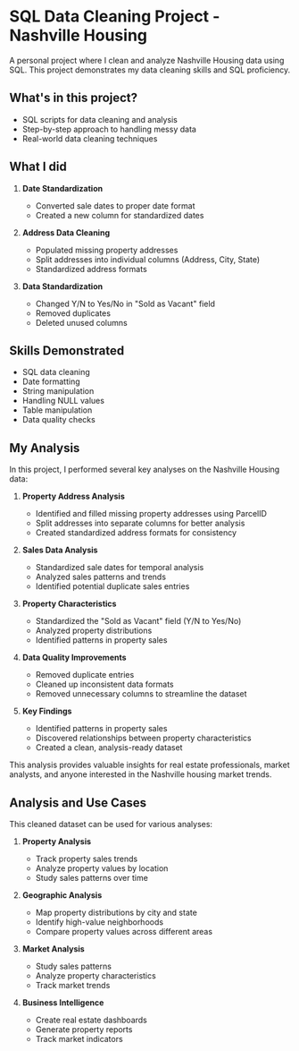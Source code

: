 # SQL Data Cleaning Project - Nashville Housing

A personal project where I clean and analyze Nashville Housing data using SQL. This project demonstrates my data cleaning skills and SQL proficiency.

## What's in this project?

- SQL scripts for data cleaning and analysis
- Step-by-step approach to handling messy data
- Real-world data cleaning techniques

## What I did

1. **Date Standardization**
   - Converted sale dates to proper date format
   - Created a new column for standardized dates

2. **Address Data Cleaning**
   - Populated missing property addresses
   - Split addresses into individual columns (Address, City, State)
   - Standardized address formats

3. **Data Standardization**
   - Changed Y/N to Yes/No in "Sold as Vacant" field
   - Removed duplicates
   - Deleted unused columns

## Skills Demonstrated

- SQL data cleaning
- Date formatting
- String manipulation
- Handling NULL values
- Table manipulation
- Data quality checks


## My Analysis

In this project, I performed several key analyses on the Nashville Housing data:

1. **Property Address Analysis**
   - Identified and filled missing property addresses using ParcelID
   - Split addresses into separate columns for better analysis
   - Created standardized address formats for consistency

2. **Sales Data Analysis**
   - Standardized sale dates for temporal analysis
   - Analyzed sales patterns and trends
   - Identified potential duplicate sales entries

3. **Property Characteristics**
   - Standardized the "Sold as Vacant" field (Y/N to Yes/No)
   - Analyzed property distributions
   - Identified patterns in property sales

4. **Data Quality Improvements**
   - Removed duplicate entries
   - Cleaned up inconsistent data formats
   - Removed unnecessary columns to streamline the dataset

5. **Key Findings**
   - Identified patterns in property sales
   - Discovered relationships between property characteristics
   - Created a clean, analysis-ready dataset

This analysis provides valuable insights for real estate professionals, market analysts, and anyone interested in the Nashville housing market trends.

## Analysis and Use Cases

This cleaned dataset can be used for various analyses:

1. **Property Analysis**
   - Track property sales trends
   - Analyze property values by location
   - Study sales patterns over time

2. **Geographic Analysis**
   - Map property distributions by city and state
   - Identify high-value neighborhoods
   - Compare property values across different areas

3. **Market Analysis**
   - Study sales patterns
   - Analyze property characteristics
   - Track market trends

4. **Business Intelligence**
   - Create real estate dashboards
   - Generate property reports
   - Track market indicators